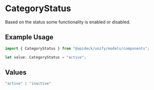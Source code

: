 # CategoryStatus

Based on the status some functionality is enabled or disabled.

## Example Usage

```typescript
import { CategoryStatus } from "@apideck/unify/models/components";

let value: CategoryStatus = "active";
```

## Values

```typescript
"active" | "inactive"
```